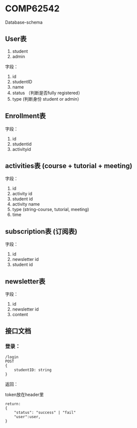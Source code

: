 # COMP62542

Database-schema

## User表

1. student
2. admin

字段：

1. id
2. studentID
3. name
4. status （判断是否fully registered）
5. type (判断身份 student or admin）

## Enrollment表

字段：

1. id
2. studentid
3. activityid

## activities表 (course + tutorial + meeting)

字段：

1. id
2. activity id
3. student id
4. activity name
5. type (string-course, tutorial, meeting)
6. time

## subscription表 (订阅表)

字段：

1. id
2. newsletter id
3. student id

## newsletter表

字段：

1. id
2. newsletter id
3. content





## 接口文档

### 登录：

```
/login
POST
{
	studentID: string
}
```

返回：

token放在header里

```
return:
{
	"status": "success" | "fail"
	"user":user,
}
```

